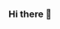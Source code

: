 ### Hi there 👋

<!--
**Shank2358/Shank2358** is a ✨ _special_ ✨ repository because its `README.md` (this file) appears on your GitHub profile.

Here are some ideas to get you started:

- 🔭 I’m currently working on BIT
- 🌱 I’m currently learning CUDA
- 📫 How to reach me: zhanchao.h@outlook.com

### Hi there 👋 
![](https://komarev.com/ghpvc/?username=Shank2358&label=PROFILE+VIEWS)

![bio](https://github-readme-stats.vercel.app/api?username=Shank2358&show_icons=true)

![lang](https://github-readme-stats.vercel.app/api/top-langs/?username=Shank2358&layout=compact)
